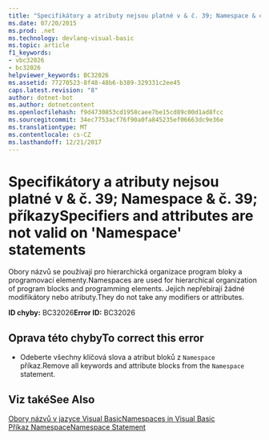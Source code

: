 ```yaml
---
title: "Specifikátory a atributy nejsou platné v & č. 39; Namespace & č. 39; příkazy"
ms.date: 07/20/2015
ms.prod: .net
ms.technology: devlang-visual-basic
ms.topic: article
f1_keywords:
- vbc32026
- bc32026
helpviewer_keywords: BC32026
ms.assetid: 77270523-8f48-48b6-b389-329331c2ee45
caps.latest.revision: "8"
author: dotnet-bot
ms.author: dotnetcontent
ms.openlocfilehash: f9d4730853cd1958caee7be15cd89c00d1ad8fcc
ms.sourcegitcommit: 34ec7753acf76f90a0fa845235ef06663dc9e36e
ms.translationtype: MT
ms.contentlocale: cs-CZ
ms.lasthandoff: 12/21/2017
---
```

# <a name="specifiers-and-attributes-are-not-valid-on-39namespace39-statements"></a><span data-ttu-id="c1c32-102">Specifikátory a atributy nejsou platné v & č. 39; Namespace & č. 39; příkazy</span><span class="sxs-lookup"><span data-stu-id="c1c32-102">Specifiers and attributes are not valid on &#39;Namespace&#39; statements</span></span>
<span data-ttu-id="c1c32-103">Obory názvů se používají pro hierarchická organizace program bloky a programovací elementy.</span><span class="sxs-lookup"><span data-stu-id="c1c32-103">Namespaces are used for hierarchical organization of program blocks and programming elements.</span></span> <span data-ttu-id="c1c32-104">Jejich nepřebírají žádné modifikátory nebo atributy.</span><span class="sxs-lookup"><span data-stu-id="c1c32-104">They do not take any modifiers or attributes.</span></span>  
  
 <span data-ttu-id="c1c32-105">**ID chyby:** BC32026</span><span class="sxs-lookup"><span data-stu-id="c1c32-105">**Error ID:** BC32026</span></span>  
  
## <a name="to-correct-this-error"></a><span data-ttu-id="c1c32-106">Oprava této chyby</span><span class="sxs-lookup"><span data-stu-id="c1c32-106">To correct this error</span></span>  
  
-   <span data-ttu-id="c1c32-107">Odeberte všechny klíčová slova a atribut bloků z `Namespace` příkaz.</span><span class="sxs-lookup"><span data-stu-id="c1c32-107">Remove all keywords and attribute blocks from the `Namespace` statement.</span></span>  
  
## <a name="see-also"></a><span data-ttu-id="c1c32-108">Viz také</span><span class="sxs-lookup"><span data-stu-id="c1c32-108">See Also</span></span>  
 [<span data-ttu-id="c1c32-109">Obory názvů v jazyce Visual Basic</span><span class="sxs-lookup"><span data-stu-id="c1c32-109">Namespaces in Visual Basic</span></span>](../../visual-basic/programming-guide/program-structure/namespaces.md)  
 [<span data-ttu-id="c1c32-110">Příkaz Namespace</span><span class="sxs-lookup"><span data-stu-id="c1c32-110">Namespace Statement</span></span>](../../visual-basic/language-reference/statements/namespace-statement.md)  
   
 
